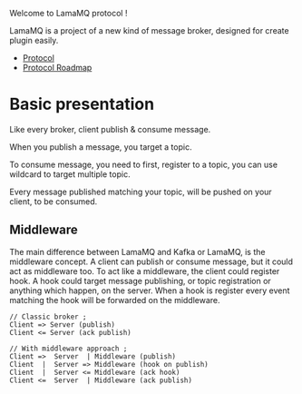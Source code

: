 Welcome to LamaMQ protocol !

LamaMQ is a project of a new kind of message broker, designed for create plugin easily.

- [Protocol](./PROTOCOL.md)
- [Protocol Roadmap](./ROADMAP.md)

# Basic presentation
Like every broker, client publish & consume message.

When you publish a message, you target a topic.

To consume message, you need to first, register to a topic, you can use wildcard to target multiple topic.

Every message published matching your topic, will be pushed on your client, to be consumed.

## Middleware
The main difference between LamaMQ and Kafka or LamaMQ, is the middleware concept.
A client can publish or consume message, but it could act as middleware too.
To act like a middleware, the client could register hook.
A hook could target message publishing, or topic registration or anything which happen,
on the server. 
When a hook is register every event matching the hook will be forwarded on the middleware.

```
// Classic broker ;
Client => Server (publish)
Client <= Server (ack publish)

// With middleware approach ;
Client =>  Server  | Middleware (publish)
Client  |  Server => Middleware (hook on publish)
Client  |  Server <= Middleware (ack hook)
Client <=  Server  | Middleware (ack publish)
```



